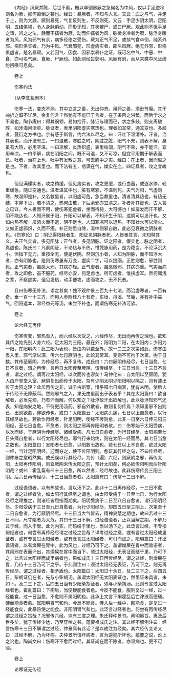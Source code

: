 <!-- { "loadSidebar": true } -->
　　《内经》风厥并陈，后世不察，概以卒倒暴厥之急候名为中风，仅以手足逆冷则名为厥，抑何颠倒之甚也。经云：暴厥者，不知与人言。又云：血之与气，并走于上，则为大厥，厥则暴死，气复反则生，不反则死。又云：手足少阴太阴，足阳明，五络俱竭，令人身脉俱动，而形无知，其状若尸，或曰尸厥。观此则不但手足之谓，辨之之法，静而不搐者为厥，动而伸搐者为风；脉微身冷者为厥，脉浮身暖者为风。风为邪气有余，病多经络之受伤。厥为正气不足，或挟气食卒倒，纯系外邪。病形俱实者，乃为中风。气衰邪犯，形虚病实者，即名风厥。绝无外邪，形病俱虚者，是名暴厥。又若因气、因食、因邪祟暴仆之证，既可名中气、中恶、中食，亦可名气厥、食厥、尸厥也。如此则经旨彰明。风厥有别，而从来类中风证纷纷辨喙可息矣。

　　卷上

　　伤寒约法

　　（从李念莪删本）

　　伤寒一法，变态不测。其中立言之善，无出仲景。用药之善，须逊节庵。其于曲折之靡不详尽，余复何言？然犹有不能已于言者，在于条目之洪繁，而后学求之不易也。陶节庵曰：得其纲领，易如拾芥，脉证与理而已，求之多歧，则支离破碎，如涉海问津矣。脉证者，表里阴阳虚实寒热也。理者如其常，通其变也。多歧者，蔓衍之方书也。余有感于斯言，约六法以尽之。曰：汗吐下温清补。汗者，治其表也，而汗法有三，一曰温散，寒胜之时，阴胜之脏，阳气不充，则表不解，身虽有大热，必用辛温。一曰凉解，炎热炽盛，表里枯涸，阴气不荣，亦不能汗，宜用辛凉。一曰平解，病在阴阳之间，既不可温，又不可凉，但宜平用期于解表而已。吐者，治在上也，吐中有发散之意，可去胸中之实。经曰：在上者，因而越之是也。下者，攻其里也。而下法有五，痞满在气，燥实在血，四证具者，攻之宜峻也。

　　但见满燥实者，攻之稍缓。但见痞实者，攻之更缓，或行血蓄，或逐水停，轻重缓急，随证变通也。温者温其中也，脏有寒邪，不温则死。夫气为阳，气虚则寒，故温即是补。又名救里者，以阳虚可危，急当救里也。清者清其热也，有热无结，本非下证，若不清之，热何由散，下后余邪亦宜清之。补者补其虚也，古人言之已详，今人畏而不用，使伤寒犯虚者，坐而待毙，大可憾也！如屡发而汗不解，阴不能达也，人知汗属于阳，升阳可以解表，不知汗生于阴，滋阴可以发汗也。又如内热不解，屡清火而不退，阴不足也，人知寒凉可以退热，不知壮水可以清火。又如正虚邪炽，久而不痊，补正则里自除，温中则邪自散，此必见衰微之阴脉者也。《伤寒论》曰：阴证得阳脉者生，阳证见阴脉者死。人皆奉其言，未知释其义。夫正气实者，多见阳脉；正气者，多见阴脉。证之阳者，假实也；脉之阴者，真虚也。陈氏曰：凡察阴证，不论热与不热，惟凭脉用药，是为稳当，不论浮沉大小，但指下无力，重按全无，便是伏阴。然则沉小者，人知为阴脉，而不知浮大者，亦有阴脉也，是则伤寒虽有万变，虚实二字，可以提纲。正胜则愈，邪胜则死。正气实者，虽感大邪，其病亦轻。正气虚者，虽感微邪，其病亦重。气实而病者，攻之即愈，虽不服药，经尽亦安，何足虑也。所可虑者，惟挟虚耳。奈何庸浅之辈，不察虚实，但见发热，动手便攻，虚而攻之，无不死者。

　　且曰伤寒无补法，谬之甚矣！独不观仲景三百九十七法，而治虚寒者，一百有奇。垂一百一十三方，而用人参附桂八十有奇，东垣、丹溪、节庵，亦有补中益气，回阳返本，温经益元等汤，未尝不补也，而谓伤寒无补法可欤。

　　卷上

　　论六经无再传

　　伤寒传变，邪热渐入，而六经以次受之，六经传尽，无出而再传之理也。欲知其传之始先别人身六经。足太阳为三阳，最在外；阳明为二阳，在太阳内；少阳为一阳，在阳明内；此三阳为表也，皆由内以数至外。故一二三之次第如此，伤寒由表入里，邪气渐以深，传六七日厥阴也，此论其常耳。变则不可拘于次第，拘于日数。其传至厥阴，为传经尽，再不复传。成氏曰：六曰厥阴传经尽，七日当愈，七日不愈者，谓之再传，言再自太阳传至厥阴，谓传经尽，十三日当愈，十三日不愈者，谓之过经。谓再过太阳经，以次而传也谬矣！马仲化曰：自太阳以至厥阴，犹人由户登堂入室，厥阴复出而传于太阳，奈有少阴太阴少阳阳明以隔之，岂有遽出传于太阳之理？此斥再传之非，诚千古断案，惜乎释七日病衰，犹有未明，使后人于传经不无障蔽耳。然则邪气之入，果无由里而出于表者乎？其在太阳篇曰：欲自解者，必当先烦，乃有汗而解。何以知之？脉浮故汗出欲解也，此以脉浮知邪气还表，知是向安之地，不待更用汤药。邪自外散者，散则复何传焉？须知里邪不出则已，出则欲愈，非欲传也。或曰：太阳篇云：太阳病头痛，七日以上自愈者，以行其经尽故也。若欲作再经者，针足阳明，使经不传则愈，此非一日至六日传三阳三阳经，至七日当愈。不愈者，则太阳之邪再传阳明者欤。曰：伤寒始于太阳受病，以次而终，于厥阴为传经尽。诸经受病，凡七日自愈者，为行其经尽。太阳病至七日头痛自愈者，以行太阳经尽也。邪气行来始终，则在太阳一经而尽，其七日当愈之数也。太阳篇曰：发阳者七日愈，以阳数七故也。若七日以上不自愈，欲过太阳一经，当针足阳明经，迎而夺之，使不传阳明则。愈玩其行经之句，不曰传经尽，则仲景之意昭然矣。成氏误以行其经尽。为传（遍）六经，则厥阴之邪，再传太阳，太阳再传阳明，则宜厥阴未传太阳之前，预针太阳矣，何必欲传阳明而后针阳明哉？或曰：霍乱篇有曰十三日愈，所以然者，经尽故也。此非伤寒传变三阳三阴。后六日再传经尽，十三日当愈者欤。太阳篇有曰：伤寒十三日不解。

　　过经谵语者，以有热故也，当以汤下之。此非十二日再传经尽，十三日不愈者，谓之过经者欤，如太阳行其经尽之谓也。由太阳受病于一日至七日，为行太阳经尽之理推之，则诸经皆屈指而期矣。阳明受病于二日至八日自愈者，谓行阳明经尽。少阳受病于三日至九日自愈者，为行少阳经尽，却四五日至三阴上，次第至十二日自愈者，为行厥阴经尽。十三日当大气皆去，精神爽慧之期也，故曰若过十三日不间，尺寸陷者为大危。其曰十三日不解，过经谵语者，正以当解之期，不解乃过于经，而入于里。此为内实，而热结于里也，当以汤下之。此泛言过经，不专指何经者也，何尝有再传经尽谓之过经之旨哉？详考过经之意，或有言过太阳经成里证者，或有专言过太阳经者，或有泛言过太阳经者，可引而证之。阳明篇曰：汗出谵语者，以有燥屎在胃中，此为风也，过经乃可下之。盖谓燥屎在胃中而谵语者，其风邪在表而汗出，其燥屎在胃中而当下，须过太阳经，无表证而结于里，乃可下之，此言过太阳经而成里病者也，果如成氏十三日再传经尽，谓之过经，则燥屎在胃，乃待十三日乃可下之乎。于此则注曰：须过太阳经无表证，乃可下之，则无再传经尽。谓之过经者，相矛盾也。太阳篇曰：太阳过十余日，及二三下之，后四五日，柴胡证仍在者，先与小柴胡汤。盖谓太阳经无太阳表证也，然里证未具者，未如下。及二三下之，后四五日当有少阳柴胡证者，须与小柴胡汤。此则专言过太阳经者也。霍乱篇曰：下痢后，当便鞭能食者愈。今反不能食，服则复过一经，过一经能食，过一日当愈，不愈则不属阳明也。此承上文言下痢霍乱后亡津液而便硬。硬而能食者愈。属阳明胃气和也。今反不能食。传入后一经中，颇能食，是复过一经能食矣，此暴热使之能食。非阳明胃气和也。此泛言过经者也。何尝有再传经尽谓之过经之旨哉？况邪传六经，岂有三度之理。朱氏释仲景书。阐明奥旨。惠及后世多矣。犹于传经少达，乃至穿凿之甚。蕴要祖成氏之注。其过经不解例注曰：经言伤寒十三日不解谓之过经，仲景焉有此话？是以成注为经矣。其六经传变论又曰：过经不解，乃为坏病。夫仲景所谓坏病者，言为逆犯所坏也。蕴要之说，讹上之讹也。陶尚文曰：伤寒汗不愈而过经，其证尚在而不除者，亦温病也。更不可晓。

　　卷上

　　论寒证无传经

